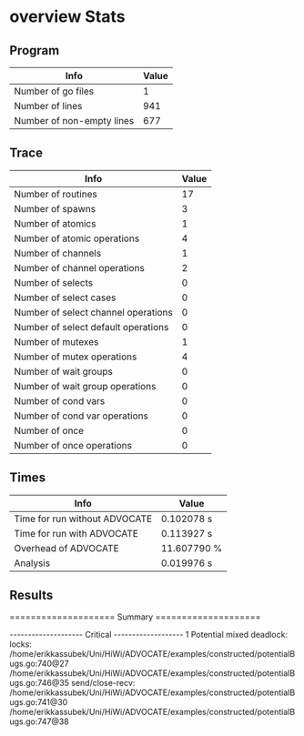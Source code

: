 # overview Stats

## Program
| Info | Value |
| - | - |
| Number of go files | 1 |
| Number of lines | 941 |
| Number of non-empty lines | 677 |


## Trace
| Info | Value |
| - | - |
| Number of routines | 17 |
| Number of spawns | 3 |
| Number of atomics | 1 |
| Number of atomic operations | 4 |
| Number of channels | 1 |
| Number of channel operations | 2 |
| Number of selects | 0 |
| Number of select cases | 0 |
| Number of select channel operations | 0 |
| Number of select default operations | 0 |
| Number of mutexes | 1 |
| Number of mutex operations | 4 |
| Number of wait groups | 0 |
| Number of wait group operations | 0 |
| Number of cond vars | 0 |
| Number of cond var operations | 0 |
| Number of once | 0| 
| Number of once operations | 0 |


## Times
| Info | Value |
| - | - |
| Time for run without ADVOCATE | 0.102078 s |
| Time for run with ADVOCATE | 0.113927 s |
| Overhead of ADVOCATE | 11.607790 % |
| Analysis | 0.019976 s |


## Results
==================== Summary ====================

-------------------- Critical -------------------
1 Potential mixed deadlock:
	locks: 
		/home/erikkassubek/Uni/HiWi/ADVOCATE/examples/constructed/potentialBugs.go:740@27
		/home/erikkassubek/Uni/HiWi/ADVOCATE/examples/constructed/potentialBugs.go:746@35
	send/close-recv: 
		/home/erikkassubek/Uni/HiWi/ADVOCATE/examples/constructed/potentialBugs.go:741@30
		/home/erikkassubek/Uni/HiWi/ADVOCATE/examples/constructed/potentialBugs.go:747@38
